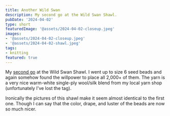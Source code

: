 ```yaml
---
title: Another Wild Swan
description: My second go at the Wild Swan Shawl.
pubDate: '2024-04-02'
type: short
featuredImage: '@assets/2024-04-02-closeup.jpeg'
images:
- '@assets/2024-04-02-closeup.jpeg'
- '@assets/2024-04-02-shawl.jpeg'
tags:
- knitting
featured: true
---
```

My [second go](/blog/wild-swan-shawl) at the Wild Swan Shawl.
I went up to size 6 seed beads and again somehow found the willpower to place all 2,000+ of them.
The yarn is a very nice warm-white single-ply wool/silk blend from my local yarn shop (unfortunately I've lost the tag).

Ironically the pictures of this shawl make it seem almost identical to the first one.
Though I can say that the color, drape, and luster of the beads are now so much nicer.